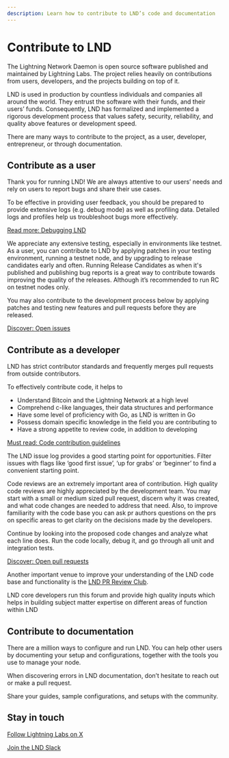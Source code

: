 ```yaml
---
description: Learn how to contribute to LND’s code and documentation
---
```


# Contribute to LND

The Lightning Network Daemon is open source software published and maintained by Lightning Labs. The project relies heavily on contributions from users, developers, and the projects building on top of it.

LND is used in production by countless individuals and companies all around the world. They entrust the software with their funds, and their users’ funds. Consequently, LND has formalized and implemented a rigorous development process that values safety, security, reliability, and quality above features or development speed.

There are many ways to contribute to the project, as a user, developer, entrepreneur, or through documentation.

## Contribute as a user

Thank you for running LND! We are always attentive to our users’ needs and rely on users to report bugs and share their use cases.

To be effective in providing user feedback, you should be prepared to provide extensive logs (e.g. debug mode) as well as profiling data. Detailed logs and profiles help us troubleshoot bugs more effectively.

[Read more: Debugging LND](debugging\_lnd.md)

We appreciate any extensive testing, especially in environments like testnet. As a user, you can contribute to LND by applying patches in your testing environment, running a testnet node, and by upgrading to release candidates early and often. Running Release Candidates as when it's published and publishing bug reports is a great way to contribute towards improving the quality of the releases. Although it’s recommended to run RC on testnet nodes only.

You may also contribute to the development process below by applying patches and testing new features and pull requests before they are released.

[Discover: Open issues](https://github.com/lightningnetwork/lnd/issues/)

## Contribute as a developer

LND has strict contributor standards and frequently merges pull requests from outside contributors.

To effectively contribute code, it helps to

* Understand Bitcoin and the Lightning Network at a high level
* Comprehend c-like languages, their data structures and performance
* Have some level of proficiency with Go, as LND is written in Go
* Possess domain specific knowledge in the field you are contributing to
* Have a strong appetite to review code, in addition to developing&#x20;

[Must read: Code contribution guidelines](https://github.com/lightningnetwork/lnd/blob/master/docs/code\_contribution\_guidelines.md)

The LND issue log provides a good starting point for opportunities. Filter issues with flags like ‘good first issue’, ‘up for grabs’ or ‘beginner’ to find a convenient starting point.

Code reviews are an extremely important area of contribution. High quality code reviews are highly appreciated by the development team. You may start with a small or medium sized pull request, discern why it was created, and what code changes are needed to address that need. Also, to improve familiarity with the code base you can ask pr authors questions on the prs on specific areas to get clarity on the decisions made by the developers.

Continue by looking into the proposed code changes and analyze what each line does. Run the code locally, debug it, and go through all unit and integration tests.

[Discover: Open pull requests](https://github.com/lightningnetwork/lnd/pulls)

Another important venue to improve your understanding of the LND code base and functionality is the [LND PR Review Club](https://lnd.reviews/).

LND core developers run this forum and provide high quality inputs which helps in building subject matter expertise on different areas of function within LND

## Contribute to documentation

There are a million ways to configure and run LND. You can help other users by documenting your setup and configurations, together with the tools you use to manage your node.

When discovering errors in LND documentation, don’t hesitate to reach out or make a pull request.

Share your guides, sample configurations, and setups with the community.

## Stay in touch

[Follow Lightning Labs on X](https://twitter.com/lightning/)

[Join the LND Slack](https://lightning.engineering/slack.html)

